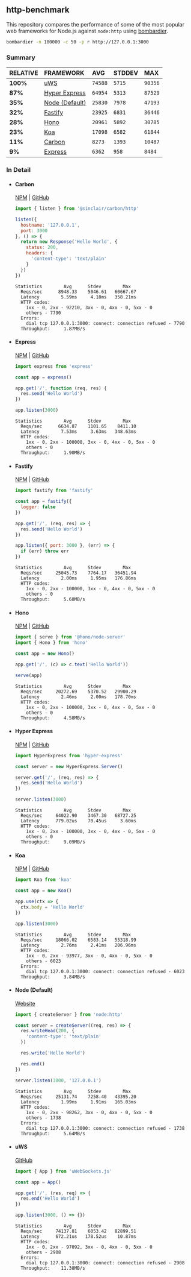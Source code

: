 ## http-benchmark

This repository compares the performance of some of the most popular web frameworks for Node.js against `node:http` using [bombardier](https://github.com/codesenberg/bombardier).

```bash
bombardier -n 100000 -c 50 -p r http://127.0.0.1:3000
```

### Summary

| RELATIVE | FRAMEWORK | AVG | STDDEV | MAX |
| :--- | :--- | :--- | :--- | :--- |
| **100%** | [uWS](#uws) | `74588` | `5715` | `90356` |
| **87%** | [Hyper Express](#hyper-express) | `64954` | `5313` | `87529` |
| **35%** | [Node (Default)](#node-default) | `25830` | `7978` | `47193` |
| **32%** | [Fastify](#fastify) | `23925` | `6831` | `36446` |
| **28%** | [Hono](#hono) | `20961` | `5892` | `30785` |
| **23%** | [Koa](#koa) | `17098` | `6582` | `61844` |
| **11%** | [Carbon](#carbon) | `8273` | `1393` | `10487` |
| **9%** | [Express](#express) | `6362` | `958` | `8484` |


### In Detail

- #### Carbon
  [NPM](https://npmjs.com/@sinclair/carbon) | [GitHub](https://github.com/sinclairzx81/carbon)
  ```js
  import { listen } from '@sinclair/carbon/http'

  listen({
    hostname: '127.0.0.1',
    port: 3000
  }, () => {
    return new Response('Hello World', {
      status: 200,
      headers: {
        'content-type': 'text/plain'
      }
    })
  })
  ```

  ```
  Statistics        Avg      Stdev        Max
    Reqs/sec      8948.33    5046.61   60667.67
    Latency        5.59ms     4.18ms   358.21ms
    HTTP codes:
      1xx - 0, 2xx - 92210, 3xx - 0, 4xx - 0, 5xx - 0
      others - 7790
    Errors:
      dial tcp 127.0.0.1:3000: connect: connection refused - 7790
    Throughput:     1.87MB/s
  ```

- #### Express
  [NPM](https://npmjs.com/express) | [GitHub](https://github.com/expressjs/express)
  ```js
  import express from 'express'

  const app = express()

  app.get('/', function (req, res) {
    res.send('Hello World')
  })

  app.listen(3000)
  ```

  ```
  Statistics        Avg      Stdev        Max
    Reqs/sec      6634.87    1101.65    8411.10
    Latency        7.53ms     3.63ms   348.63ms
    HTTP codes:
      1xx - 0, 2xx - 100000, 3xx - 0, 4xx - 0, 5xx - 0
      others - 0
    Throughput:     1.90MB/s
  ```

- #### Fastify
  [NPM](https://npmjs.com/fastify) | [GitHub](https://github.com/fastify/fastify)
  ```js
  import fastify from 'fastify'

  const app = fastify({
    logger: false
  })

  app.get('/', (req, res) => {
    res.send('Hello World')
  })

  app.listen({ port: 3000 }, (err) => {
    if (err) throw err
  })
  ```

  ```
  Statistics        Avg      Stdev        Max
    Reqs/sec     25045.73    7764.17   36451.94
    Latency        2.00ms     1.95ms   176.86ms
    HTTP codes:
      1xx - 0, 2xx - 100000, 3xx - 0, 4xx - 0, 5xx - 0
      others - 0
    Throughput:     5.68MB/s
  ```

- #### Hono
  [NPM](https://npmjs.com/hono) | [GitHub](https://github.com/honojs/hono)
  ```js
  import { serve } from '@hono/node-server'
  import { Hono } from 'hono'

  const app = new Hono()

  app.get('/', (c) => c.text('Hello World'))

  serve(app)
  ```

  ```
  Statistics        Avg      Stdev        Max
    Reqs/sec     20272.69    5370.52   29900.29
    Latency        2.46ms     2.00ms   178.70ms
    HTTP codes:
      1xx - 0, 2xx - 100000, 3xx - 0, 4xx - 0, 5xx - 0
      others - 0
    Throughput:     4.58MB/s
  ```

- #### Hyper Express
  [NPM](https://npmjs.com/hyper-express) | [GitHub](https://github.com/kartikk221/hyper-express)
  ```js
  import HyperExpress from 'hyper-express'

  const server = new HyperExpress.Server()

  server.get('/', (req, res) => {
    res.send('Hello World')
  })

  server.listen(3000)
  ```

  ```
  Statistics        Avg      Stdev        Max
    Reqs/sec     64022.90    3467.30   68727.25
    Latency      779.02us    70.45us     3.60ms
    HTTP codes:
      1xx - 0, 2xx - 100000, 3xx - 0, 4xx - 0, 5xx - 0
      others - 0
    Throughput:     9.09MB/s
  ```

- #### Koa
  [NPM](https://npmjs.com/koa) | [GitHub](https://github.com/koajs/koa)
  ```js
  import Koa from 'koa'

  const app = new Koa()

  app.use(ctx => {
    ctx.body = 'Hello World'
  })

  app.listen(3000)
  ```

  ```
  Statistics        Avg      Stdev        Max
    Reqs/sec     18066.02    6583.14   55318.99
    Latency        2.76ms     2.41ms   206.96ms
    HTTP codes:
      1xx - 0, 2xx - 93977, 3xx - 0, 4xx - 0, 5xx - 0
      others - 6023
    Errors:
      dial tcp 127.0.0.1:3000: connect: connection refused - 6023
    Throughput:     3.84MB/s
  ```

- #### Node (Default)
  [Website](https://nodejs.org/api/http.html)
  ```js
  import { createServer } from 'node:http'

  const server = createServer((req, res) => {
    res.writeHead(200, {
      'content-type': 'text/plain'
    })

    res.write('Hello World')

    res.end()
  })

  server.listen(3000, '127.0.0.1')
  ```

  ```
  Statistics        Avg      Stdev        Max
    Reqs/sec     25131.74    7258.40   43395.20
    Latency        1.99ms     1.91ms   165.03ms
    HTTP codes:
      1xx - 0, 2xx - 98262, 3xx - 0, 4xx - 0, 5xx - 0
      others - 1738
    Errors:
      dial tcp 127.0.0.1:3000: connect: connection refused - 1738
    Throughput:     5.64MB/s
  ```

- #### uWS
  [GitHub](https://github.com/uNetworking/uWebSockets.js)
  ```js
  import { App } from 'uWebSockets.js'

  const app = App()

  app.get('/', (res, req) => {
    res.end('Hello World')
  })

  app.listen(3000, () => {})
  ```

  ```
  Statistics        Avg      Stdev        Max
    Reqs/sec     74137.81    6053.42   82899.51
    Latency      672.21us   178.52us    10.87ms
    HTTP codes:
      1xx - 0, 2xx - 97092, 3xx - 0, 4xx - 0, 5xx - 0
      others - 2908
    Errors:
      dial tcp 127.0.0.1:3000: connect: connection refused - 2908
    Throughput:    11.38MB/s
  ```


